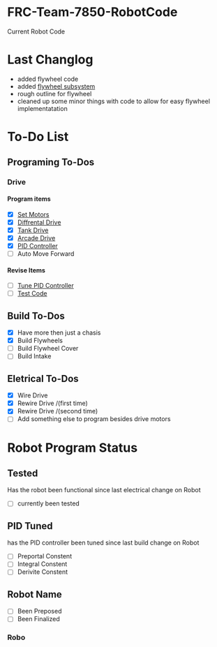 # FRC-Team-7850-RobotCode
Current Robot Code

# Last Changlog
- added flywheel code
- added [flywheel subsystem](https://github.com/frcteam7850/FRC-Team-7850-RobotCode/blob/main/Main%20Robot%20Code/src/main/java/frc/robot/subsystems/FlywheelSubsystem.java)
- rough outline for flywheel
- cleaned up some minor things with code to allow for easy flywheel implementatation

# To-Do List
## Programing To-Dos
### Drive
#### Program items
- [x] [Set Motors](https://github.com/frcteam7850/FRC-Team-7850-RobotCode/blob/main/Main%20Robot%20Code/src/main/java/frc/robot/subsystems/DriveSubsystem.java)
- [x] [Diffrental Drive](https://github.com/frcteam7850/FRC-Team-7850-RobotCode/blob/main/Main%20Robot%20Code/src/main/java/frc/robot/subsystems/DriveSubsystem.java)
- [x] [Tank Drive](https://github.com/frcteam7850/FRC-Team-7850-RobotCode/blob/main/Main%20Robot%20Code/src/main/java/frc/robot/commands/TankDriveCmd.java)
- [x] [Arcade Drive](https://github.com/frcteam7850/FRC-Team-7850-RobotCode/blob/main/Main%20Robot%20Code/src/main/java/frc/robot/commands/ArcadeDriveCmd.java)
- [x] [PID Controller](https://github.com/frcteam7850/FRC-Team-7850-RobotCode/blob/main/Main%20Robot%20Code/src/main/java/frc/robot/commands/PIDDriveCmd.java)
- [ ] Auto Move Forward
#### Revise Items
- [ ] [Tune PID Controller](https://github.com/frcteam7850/FRC-Team-7850-RobotCode#pid-tuned)
- [ ] [Test Code](https://github.com/frcteam7850/FRC-Team-7850-RobotCode#tested)
## Build To-Dos
- [x] Have more then just a chasis
- [x] Build Flywheels
- [ ] Build Flywheel Cover
- [ ] Build Intake
## Eletrical To-Dos
- [x] Wire Drive
- [x] Rewire Drive /(first time)
- [x] Rewire Drive /(second time)
- [ ] Add something else to program besides drive motors
# Robot Program Status
## Tested
Has the robot been functional since last electrical change on Robot
- [ ] currently been tested
## PID Tuned
has the PID controller been tuned since last build change on Robot
- [ ] Preportal Constent
- [ ] Integral Constent
- [ ] Derivite Constent
## Robot Name
- [ ] Been Preposed
- [ ] Been Finalized
### Robo
